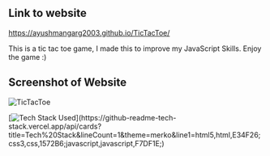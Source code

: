 ## Link to website
https://ayushmangarg2003.github.io/TicTacToe/

This is a tic tac toe game, I made this to improve my JavaScript Skills.
Enjoy the game :)

## Screenshot of Website
![TicTacToe](https://user-images.githubusercontent.com/105537793/212305734-a066f8d5-2c20-487c-8650-9474a174fe12.png)

[![Tech Stack Used](https://github-readme-tech-stack.vercel.app/api/cards?title=Tech%20Stack&lineCount=1&theme=merko&line1=html5,html,E34F26;css3,css,1572B6;javascript,javascript,F7DF1E;)](https://github-readme-tech-stack.vercel.app/api/cards?title=Tech%20Stack&lineCount=1&theme=merko&line1=html5,html,E34F26;css3,css,1572B6;javascript,javascript,F7DF1E;)
